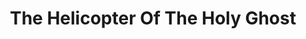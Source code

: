 ---
title: "The Helicopter Of The Holy Ghost"
summary: ""
image: "the-helicopter-of-the-holy-ghost.jpg"
apple_music_artist_url: "https://music.apple.com/gb/artist/the-helicopter-of-the-holy-ghost/1566153111"
---